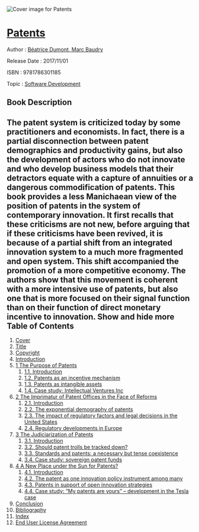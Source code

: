 ![Cover image for Patents](https://imgdetail.ebookreading.net/cover/cover/software_development/EB9781786301185.jpg)

[Patents](https://ebookreading.net/view/book/Patents-EB9781786301185_1.html "Patents")
====================================================================================================================

Author : [Béatrice Dumont](https://ebookreading.net/search/author/B%C3%A9atrice+Dumont),[ Marc Baudry](https://ebookreading.net/search/author/+Marc+Baudry)

Release Date : 2017/11/01

ISBN : 9781786301185

Topic : [Software Development](https://ebookreading.net/search/category/software-development)

Book Description
-----------------

 The patent system is criticized today by some practitioners and economists. In fact, there is a partial disconnection between patent demographics and productivity gains, but also the development of actors who do not innovate and who develop business models that their detractors equate with a capture of annuities or a dangerous commodification of patents.
This book provides a less Manichaean view of the position of patents in the system of contemporary innovation. It first recalls that these criticisms are not new, before arguing that if these criticisms have been revived, it is because of a partial shift from an integrated innovation system to a much more fragmented and open system. This shift accompanied the promotion of a more competitive economy. The authors show that this movement is coherent with a more intensive use of patents, but also one that is more focused on their signal function than on their function of direct monetary incentive to innovation.
        Show and hide more                
Table of Contents
-----------------

1. [Cover](https://ebookreading.net/view/book/Patents-EB9781786301185_1.html)
1. [Title](https://ebookreading.net/view/book/Patents-EB9781786301185_3.html)
1. [Copyright](https://ebookreading.net/view/book/Patents-EB9781786301185_4.html)
1. [Introduction](https://ebookreading.net/view/book/Patents-EB9781786301185_5.html)
1. [1 The Purpose of Patents](https://ebookreading.net/view/book/Patents-EB9781786301185_6.html)
    1. [1.1. Introduction](https://ebookreading.net/view/book/Patents-EB9781786301185_6.html#head1-1)
    1. [1.2. Patents as an incentive mechanism](https://ebookreading.net/view/book/Patents-EB9781786301185_6.html#head1-2)
    1. [1.3. Patents as intangible assets](https://ebookreading.net/view/book/Patents-EB9781786301185_6.html#head1-3)
    1. [1.4. Case study: Intellectual Ventures Inc](https://ebookreading.net/view/book/Patents-EB9781786301185_6.html#head1-4)
1. [2 The Imprimatur of Patent Offices in the Face of Reforms](https://ebookreading.net/view/book/Patents-EB9781786301185_7.html)
    1. [2.1. Introduction](https://ebookreading.net/view/book/Patents-EB9781786301185_7.html#head2-1)
    1. [2.2. The exponential demography of patents](https://ebookreading.net/view/book/Patents-EB9781786301185_7.html#head2-2)
    1. [2.3. The impact of regulatory factors and legal decisions in the United States](https://ebookreading.net/view/book/Patents-EB9781786301185_7.html#head2-3)
    1. [2.4. Regulatory developments in Europe](https://ebookreading.net/view/book/Patents-EB9781786301185_7.html#head2-4)
1. [3 The Judiciarization of Patents](https://ebookreading.net/view/book/Patents-EB9781786301185_8.html)
    1. [3.1. Introduction](https://ebookreading.net/view/book/Patents-EB9781786301185_8.html#head3-1)
    1. [3.2. Should patent trolls be tracked down?](https://ebookreading.net/view/book/Patents-EB9781786301185_8.html#head3-2)
    1. [3.3. Standards and patents: a necessary but tense coexistence](https://ebookreading.net/view/book/Patents-EB9781786301185_8.html#head3-3)
    1. [3.4. Case study: sovereign patent funds](https://ebookreading.net/view/book/Patents-EB9781786301185_8.html#head3-4)
1. [4 A New Place under the Sun for Patents?](https://ebookreading.net/view/book/Patents-EB9781786301185_9.html)
    1. [4.1. Introduction](https://ebookreading.net/view/book/Patents-EB9781786301185_9.html#head4-1)
    1. [4.2. The patent as one innovation policy instrument among many](https://ebookreading.net/view/book/Patents-EB9781786301185_9.html#head4-2)
    1. [4.3. Patents in support of open innovation strategies](https://ebookreading.net/view/book/Patents-EB9781786301185_9.html#head4-3)
    1. [4.4. Case study: “My patents are yours” – development in the Tesla case](https://ebookreading.net/view/book/Patents-EB9781786301185_9.html#head4-4)
1. [Conclusion](https://ebookreading.net/view/book/Patents-EB9781786301185_10.html)
1. [Bibliography](https://ebookreading.net/view/book/Patents-EB9781786301185_11.html)
1. [Index](https://ebookreading.net/view/book/Patents-EB9781786301185_12.html)
1. [End User License Agreement](https://ebookreading.net/view/book/Patents-EB9781786301185_14.html)
